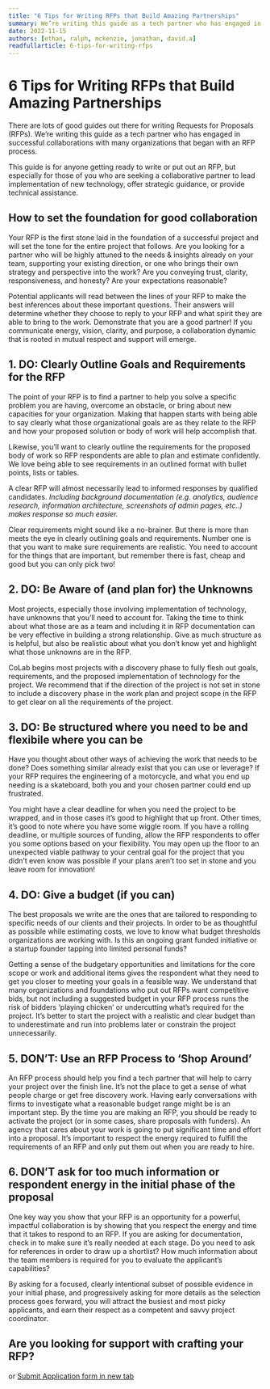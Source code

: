 ```yaml
---
title: "6 Tips for Writing RFPs that Build Amazing Partnerships"
summary: We’re writing this guide as a tech partner who has engaged in successful collaborations with many organizations that began with an RFP process.
date: 2022-11-15
authors: [ethan, ralph, mckenzie, jonathan, david.a]
readfullarticle: 6-tips-for-writing-rfps
---
```


<h1 class="heading-primary">6 Tips for Writing RFPs that Build Amazing Partnerships</h1>

<div class="spacing--mid"></div>

<p>
  There are lots of good guides out there for writing Requests for Proposals (RFPs). We’re writing this guide as a tech partner who has engaged in successful collaborations with many organizations that began with an RFP process.
</p>

<p>
  This guide is for anyone getting ready to write or put out an RFP, but especially for those of you who are seeking a collaborative partner to lead implementation of new technology, offer strategic guidance, or provide technical assistance.
</p>

<h2 class="center-text text--uppercase">How to set the foundation for good collaboration</h2>

<p>
  Your RFP is the first stone laid in the foundation of a successful project and will set the tone for the entire project that follows. Are you looking for a partner who will be highly attuned to the needs & insights already on your team, supporting your existing direction, or one who brings their own strategy and perspective into the work? Are you conveying trust, clarity, responsiveness, and honesty? Are your expectations reasonable?
</p>

<p>
  Potential applicants will read between the lines of your RFP to make the best inferences about these important questions. Their answers will determine whether they choose to reply to your RFP and what spirit they are able to bring to the work. Demonstrate that you are a good partner! If you communicate energy, vision, clarity, and purpose, a collaboration dynamic that is rooted in mutual respect and support will emerge.
</p>

<h2 class="center-text text--uppercase">1. DO: Clearly Outline Goals and Requirements for the RFP</h2>

<p>
  The point of your RFP is to find a partner to help you solve a specific problem you are having, overcome an obstacle, or bring about new capacities for your organization. Making that happen starts with being able to say clearly what those organizational goals are as they relate to the RFP and how your proposed solution or body of work will help accomplish that.
</p>

<p>
  Likewise, you’ll want to clearly outline the requirements for the proposed body of work so RFP respondents are able to plan and estimate confidently. We love being able to see requirements in an outlined format with bullet points, lists or tables.
</p>

<p>
  A clear RFP will almost necessarily lead to informed responses by qualified candidates. <i>Including background documentation (e.g. analytics, audience research, information architecture, screenshots of admin pages, etc..) makes response so much easier.</i>
</p>

<p>
  Clear requirements might sound like a no-brainer. But there is more than meets the eye in clearly outlining goals and requirements. Number one is that you want to make sure requirements are realistic. You need to account for the things that are important, but remember there is fast, cheap and good but you can only pick two!
</p>

<!-- INSERT IMAGE HERE-->

<h2 class="center-text text--uppercase">2. DO: Be Aware of (and plan for) the Unknowns</h2>

<p>
  Most projects, especially those involving implementation of technology, have unknowns that you’ll need to account for. Taking the time to think about what those are as a team and including it in RFP documentation can be very effective in building a strong relationship. Give as much structure as is helpful, but also be realistic about what you don’t know yet and highlight what those unknowns are in the RFP.
</p>

<p>
  CoLab begins most projects with a discovery phase to fully flesh out goals, requirements, and the proposed implementation of technology for the project. We recommend that if the direction of the  project is not set in stone to include a discovery phase in the work plan and project scope in the RFP to get clear on all the requirements of the project.
</p>

<h2 class="center-text text--uppercase">3. DO: Be structured where you need to be and flexibile where you can be</h2>

<p>
  Have you thought about other ways of achieving the work that needs to be done? Does something similar already exist that you can use or leverage? If your RFP requires the engineering of a motorcycle, and what you end up needing is a skateboard, both you and your chosen partner could end up frustrated.
</p>

<p>
  You might have a clear deadline for when you need the project to be wrapped, and in those cases it’s good to highlight that up front. Other times, it’s good to note where you have some wiggle room. If you have a rolling deadline, or multiple sources of funding, allow the RFP respondents to offer you some options based on your flexibility. You may open up the floor to an unexpected viable pathway to your central goal for the project that you didn’t even know was possible if your plans aren’t too set in stone and you leave room for innovation!
</p>

<h2 class="center-text text--uppercase">4. DO: Give a budget (if you can)</h2>

<p>
  The best proposals we write are the ones that are tailored to responding to specific needs of our clients and their projects. In order to be as thoughtful as possible while estimating costs, we love to know what budget thresholds organizations are working with. Is this an ongoing grant funded initiative or a startup founder tapping into limited personal funds? 
</p>

<p>
  Getting a sense of the budgetary opportunities and limitations for the core scope or work and additional items gives the respondent what they need to get you closer to meeting your goals in a feasible way. We understand that many organizations and foundations who put out RFPs want competitive bids, but not including a suggested budget in your RFP process runs the risk of bidders ‘playing chicken’ or undercutting what’s required for the project. It’s better to start the project with a realistic and clear budget than to underestimate and run into problems later or constrain the project unnecessarily.
</p>

<h2 class="center-text text--uppercase">5. DON’T: Use an RFP Process to ‘Shop Around’</h2>

<p>
  An RFP process should help you find a tech partner that will help to carry your project over the finish line. It’s not the place to get a sense of what people charge or get free discovery work. Having early conversations with firms to investigate what a reasonable budget range might be is an important step. By the time you are making an RFP, you should be ready to activate the project (or in some cases, share proposals with funders). An agency that cares about your work is going to put significant time and effort into a proposal. It’s important to respect the energy required to fulfill the requirements of an RFP and only put them out when you are ready to hire.
</p>

<h2 class="center-text text--uppercase">6. DON’T ask for too much information or respondent energy in the initial phase of the proposal</h2>

<p>
  One key way you show that your RFP is an opportunity for a powerful, impactful collaboration is by showing that you respect the energy and time that it takes to respond to an RFP. If you are asking for documentation, check in to make sure it’s really needed at each stage. Do you need to ask for references in order to draw up a shortlist? How much information about the team members is required for you to evaluate the applicant’s capabilities? 
</p>

<p>
  By asking for a focused, clearly intentional subset of possible evidence in your initial phase, and progressively asking for more details as the selection process goes forward, you will attract the busiest and most picky applicants, and earn their respect as a competent and savvy project coordinator.
</p>

<h2 class="center-text text--uppercase">Are you looking for support with crafting your RFP?</h2>

<script charset="utf-8" type="text/javascript" src="//js.hsforms.net/forms/embed/v2.js"></script>

<script>
  hbspt.forms.create({
    region: "na1",
    portalId: "4565683",
    formId: "386f9679-f5fe-41b2-8a24-9661a7e734a2"
  });
</script>

or <a href="https://share.hsforms.com/1OG-WefX-QbKKJJZhp-c0og2puwj?utm_source=CoLab+Heartbeat&utm_campaign=b83f675f88-PPLS_FORUM_RSVP_COPY_01&utm_medium=email&utm_term=0_1487e73bed-b83f675f88-618690333&mc_cid=b83f675f88&mc_eid=acf93249a6" target="_blank">
  Submit Application form in new tab
</a>

